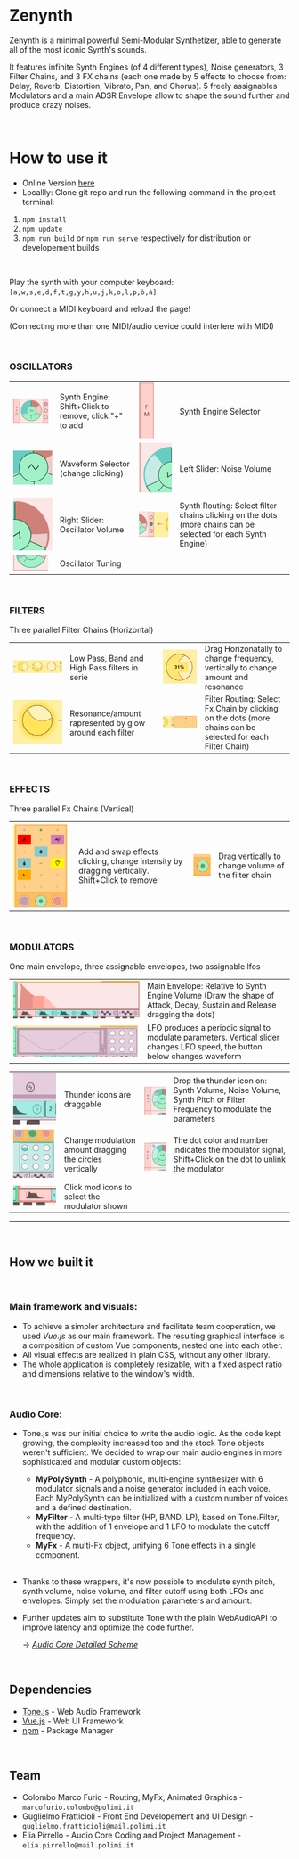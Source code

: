 # Zenynth

Zenynth is a minimal powerful Semi-Modular Synthetizer, able to generate all of the most iconic Synth's sounds.

It features infinite Synth Engines (of 4 different types), Noise generators, 3 Filter Chains, and 3 FX chains (each one made by 5 effects to choose from: Delay, Reverb, Distortion, Vibrato, Pan, and Chorus).
5 freely assignables Modulators and a main ADSR Envelope allow to shape the sound further and produce crazy noises.

  
<br>

# How to use it
  - Online Version [here](placeholder)
  - Locallly: Clone git repo and run the following command in the project terminal:
  1. `npm install`
  2. `npm update`
  3. `npm run build` or `npm run serve` respectively for distribution or developement builds

<br>

Play the synth with your computer keyboard: `[a,w,s,e,d,f,t,g,y,h,u,j,k,o,l,p,ò,à]` 

Or connect a MIDI keyboard and reload the page!

(Connecting more than one MIDI/audio device could interfere with MIDI)
  
<br>

### OSCILLATORS

|   |   |  |  |
|---|---|---|---|
|  <img src='res/osc.png'  margin='10%' width='90%' >  | Synth Engine: Shift+Click to remove, click "+" to add |   <img src='res/FM.png'  height='100vw' padding='5%'> | Synth Engine Selector   | 
|    <img src='res/wave.png'  > |  Waveform Selector (change clicking)  |    <img src='res/ModSlider.png'  > |   Left Slider: Noise Volume | 
|  <img src='res/VolSlider.png'  > |  Right Slider: Oscillator Volume  |   <img src='res/Osc Routes.png'  margin='10%' width='90%'> |  Synth Routing: Select filter chains clicking on the dots (more chains can be selected for each Synth Engine)  | 
| <img src='res/Pitch.png'  margin='10%' width='90%'>|  Oscillator Tuning |

  
<br>
    
### FILTERS
Three parallel Filter Chains (Horizontal)

|   |   |  |  |
|---|---|---|---|
| <img src='res/Filters.png'  padding='5%' >|  Low Pass, Band and High Pass filters in serie | <img src='res/FilterCutoff.png'  >| Drag Horizonatally to change frequency, vertically to change amount and resonance |  
| <img src='res/Resonance.png'  >|  Resonance/amount rapresented by glow around each filter |  <img src='res/FIlter Routes.png'  > |   Filter Routing: Select Fx Chain by clicking on the dots (more chains can be selected for each Filter Chain) |

  
<br>

### EFFECTS
Three parallel Fx Chains (Vertical)

|   |   |  |  |
|---|---|---|---|
| <img src='res/FXMatrix.png'  >| Add and swap effects clicking, change intensity by dragging vertically. Shift+Click to remove | <img src='res/FXGain.png'  >| Drag vertically to change volume of the filter chain |

  
<br>

### MODULATORS
One main envelope, three assignable envelopes, two assignable lfos

|   |   |
|---|---|
| <img src='res/ADSR.png'  padding='5%' > | Main Envelope: Relative to Synth Engine Volume (Draw the shape of Attack, Decay, Sustain and Release dragging the dots) |
| <img src='res/LFO.png'  > | LFO produces a periodic signal to modulate parameters. Vertical slider changes LFO speed, the button below changes waveform  |

|   |                                                          |   |                                                                                                         |
|---|----------------------------------------------------------|---|---------------------------------------------------------------------------------------------------------|
 | <img src='res/Drag.png'  > | Thunder icons are draggable                              | <img src='res/Drop.png' height='60%' > | Drop the thunder icon on: Synth Volume, Noise Volume, Synth Pitch or Filter Frequency to modulate the parameters |
|<img src='res/ModAmount.png'  > | Change modulation amount dragging the circles vertically | <img src='res/Id.png' > | The dot color and number indicates the modulator signal, Shift+Click on the dot to unlink the modulator |
| <img src='res/VolButton.png'  > | Click mod icons to select the modulator shown            |
 
___ 

  
<br>

## How we built it

  
<br>

### Main framework and visuals:

- To achieve a simpler architecture and facilitate team cooperation, we used *Vue.js* as our main framework. The resulting graphical interface is a composition of custom Vue components, nested one into each other.
- All visual effects are realized in plain CSS, without any other library.
- The whole application is completely resizable, with a fixed aspect ratio and dimensions relative to the window's width.

  
<br>

### Audio Core:

- Tone.js was our initial choice to write the audio logic. As the code kept growing, the complexity increased too and the stock Tone objects weren't sufficient. We decided to wrap our main audio engines in more sophisticated and modular custom objects:
    - **MyPolySynth** - A polyphonic, multi-engine synthesizer with 6 modulator signals and a noise generator included in each voice. Each MyPolySynth can be initialized with a custom number of voices and a defined destination.
    - **MyFilter** - A multi-type filter (HP, BAND, LP), based on Tone.Filter, with the addition of 1 envelope and 1 LFO to modulate the cutoff frequency.
    - **MyFx** - A multi-Fx object, unifying 6 Tone effects in a single component.
    
    <br>
- Thanks to these wrappers, it's now possible to modulate synth pitch, synth volume, noise volume, and filter cutoff using both LFOs and envelopes. Simply set the modulation parameters and amount.
- Further updates aim to substitute Tone with the plain WebAudioAPI to improve latency and optimize the code further.

    &rarr; _[Audio Core Detailed Scheme](./res/Zenyth_Audio_Core.pdf)_

  
<br>

## Dependencies
- [Tone.js](https://tonejs.github.io) - Web Audio Framework
- [Vue.js](https://vuejs.org) - Web UI Framework
- [npm](https://www.npmjs.com/) - Package Manager

<br>

## Team
- Colombo Marco Furio - Routing, MyFx, Animated Graphics - `marcofurio.colombo@polimi.it`
- Guglielmo Fratticioli - Front End Developement and UI Design - `guglielmo.fratticioli@mail.polimi.it`
- Elia Pirrello - Audio Core Coding and Project Management - `elia.pirrello@mail.polimi.it`

